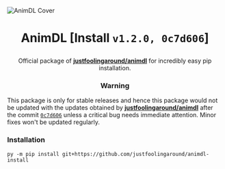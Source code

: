 ![AnimDL Cover](https://i.imgur.com/nNXSZi6.png)

<h1><p align="center"> AnimDL [Install <code>v1.2.0, 0c7d606</code>]</h1>

<p align="center">Official package of <a href="https://github.com/justfoolingaround/animdl"><strong>justfoolingaround/animdl</strong></a> for incredibly easy pip installation.</p>

<h3><p align="center">Warning</p></h3>

This package is only for stable releases and hence this package would not be updated with the updates obtained by [**justfoolingaround/animdl**](https://github.com/justfoolingaround/animdl) after the commit [`0c7d606`](https://github.com/justfoolingaround/animdl/commit/0c7d6064142df859f994fc4ec3f86e14d59def7f) unless a critical bug needs immediate attention. Minor fixes won't be updated regularly. 

<h3> Installation </h3>

```
py -m pip install git+https://github.com/justfoolingaround/animdl-install
```